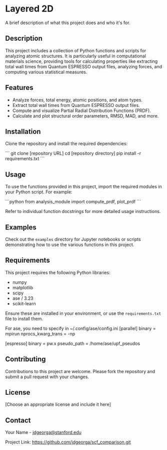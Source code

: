 # Layered 2D

A brief description of what this project does and who it's for.

## Description
This project includes a collection of Python functions and scripts for analyzing atomic structures. It is particularly useful in computational materials science, providing tools for calculating properties like extracting total wall times from Quantum ESPRESSO output files, analyzing forces, and computing various statistical measures.

## Features
- Analyze forces, total energy, atomic positions, and atom types.
- Extract total wall times from Quantum ESPRESSO output files.
- Compute and visualize Partial Radial Distribution Functions (PRDF).
- Calculate and plot structural order parameters, RMSD, MAD, and more.

## Installation
Clone the repository and install the required dependencies:

\```
git clone [repository URL]
cd [repository directory]
pip install -r requirements.txt
\```

## Usage
To use the functions provided in this project, import the required modules in your Python script. For example:

\```python
from analysis_module import compute_prdf, plot_prdf
\```

Refer to individual function docstrings for more detailed usage instructions.

## Examples
Check out the `examples` directory for Jupyter notebooks or scripts demonstrating how to use the various functions in this project.

## Requirements
This project requires the following Python libraries:
- numpy
- matplotlib
- scipy
- ase / 3.23 
- scikit-learn

Ensure these are installed in your environment, or use the `requirements.txt` file to install them.

For ase, you need to specify in ~/.config/ase/config.ini
[parallel]
binary = mpirun
nprocs_kwarg_trans = -np

[espresso]
binary = pw.x
pseudo_path = /home/ase/upf_pseudos

## Contributing
Contributions to this project are welcome. Please fork the repository and submit a pull request with your changes.

## License
[Choose an appropriate license and include it here]

## Contact
Your Name - jdgeorga@stanford.edu

Project Link: https://github.com/jdgeorga/scf_comparison.git
